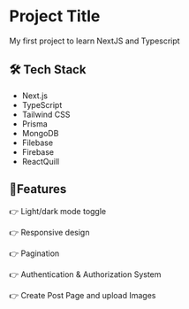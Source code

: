 
# Project Title

My first project to learn NextJS and Typescript

## 🛠️ Tech Stack

* Next.js
* TypeScript
* Tailwind CSS
* Prisma
* MongoDB
* Filebase
* Firebase
* ReactQuill

## 🐥Features

👉 Light/dark mode toggle

👉 Responsive design

👉 Pagination

👉 Authentication & Authorization System

👉 Create Post Page and upload Images

